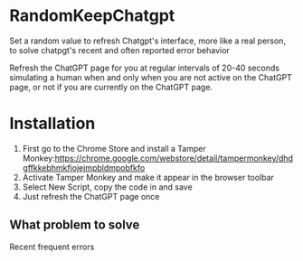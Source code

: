 # RandomKeepChatgpt
Set a random value to refresh Chatgpt's interface, more like a real person, to solve chatpgt's recent and often reported error behavior

Refresh the ChatGPT page for you at regular intervals of 20-40 seconds simulating a human when and only when you are not active on the ChatGPT page, or not if you are currently on the ChatGPT page.

# Installation
1. First go to the Chrome Store and install a Tamper Monkey:https://chrome.google.com/webstore/detail/tampermonkey/dhdgffkkebhmkfjojejmpbldmpobfkfo
2. Activate Tamper Monkey and make it appear in the browser toolbar
3. Select New Script, copy the code in and save
4. Just refresh the ChatGPT page once

## What problem to solve
Recent frequent errors
